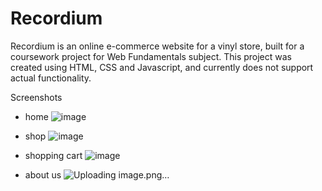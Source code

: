# Recordium
Recordium is an online e-commerce website for a vinyl store, built for a coursework project for Web Fundamentals subject. This project was created using HTML, CSS and Javascript, and currently does not support actual functionality. 

Screenshots
- home
  ![image](https://github.com/user-attachments/assets/e4bc76f8-aa31-4b1c-b245-2497a44edbc7)

- shop
  ![image](https://github.com/user-attachments/assets/11678ac6-91e4-49a4-891a-686411dbecdf)

- shopping cart
  ![image](https://github.com/user-attachments/assets/8b066b3e-4797-4530-9ac3-f2f04f499bc2)

- about us
  ![Uploading image.png…]()
